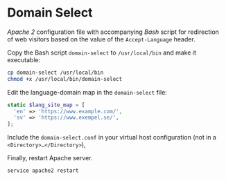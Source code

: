 # Domain Select

*Apache 2* configuration file with accompanying *Bash* script for redirection of web visitors based on the value of the `Accept-Language` header.

Copy the Bash script `domain-select` to `/usr/local/bin` and make it executable:

```bash
cp domain-select /usr/local/bin
chmod +x /usr/local/bin/domain-select
```

Edit the language-domain map in the `domain-select` file:

```php
static $lang_site_map = [
  'en' => 'https://www.example.com/',
  'sv' => 'https://www.exempel.se/',
];
```


Include the `domain-select.conf` in your virtual host configuration (not in a `<Directory>…</Directory>`),

Finally, restart Apache server.

```bash
service apache2 restart
```
